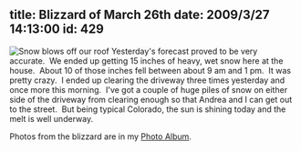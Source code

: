 title: Blizzard of March 26th
date: 2009/3/27 14:13:00
id: 429
---
![Snow blows off our roof](http://www.s-church.net/journal_images/WindowsLiveWriter/BlizzardofMarch26th_D60A/IMG_7222_1.jpg "Snow blows off our roof") Yesterday's forecast proved to be very accurate.  We ended up getting 15 inches of heavy, wet snow here at the house.  About 10 of those inches fell between about 9 am and 1 pm.  It was pretty crazy.  I ended up clearing the driveway three times yesterday and once more this morning.  I've got a couple of huge piles of snow on either side of the driveway from clearing enough so that Andrea and I can get out to the street.  But being typical Colorado, the sun is shining today and the melt is well underway.

Photos from the blizzard are in my [Photo Album](http://www.s-church.net/PhotoAlbum.aspx?ID=BLIZZARD20090326).